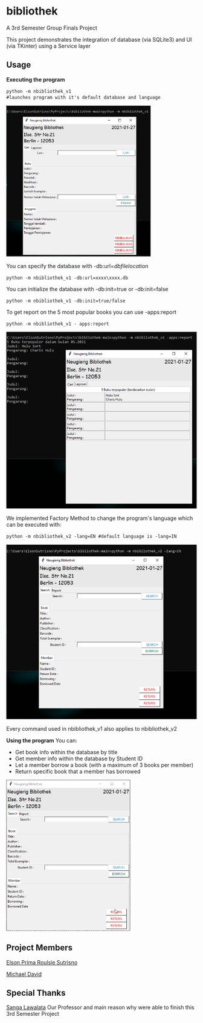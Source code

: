 # bibliothek
 A 3rd Semester Group Finals Project

This project demonstrates the integration of database (via SQLite3) and UI (via TKinter) using a Service layer 

## Usage
 
**Executing the program**
```
python -m nbibliothek_v1 
#launches program with it's default database and language
```

<img src="readme_images/nbibliothek_v1_capture.PNG" height="400">

You can specify the database with -db:url=*dbfilelocation*

```
python -m nbibliothek_v1 -db:url=xxxx\xxxx.db
```
You can initialize the database with -db:init=true or -db:init=false
```
python -m nbibliothek_v1 -db:init=true/false
```
To get report on the 5 most popular books you can use -apps:report
```
python -m nbibliothek_v1 - apps:report
```
<img src="readme_images/nbibliothek_v1_with_report_capture.PNG">


We implemented Factory Method to change the program's language which can be executed with:

```
python -m nbibliothek_v2 -lang=EN #default language is -lang=IN
```
<img src="readme_images/nbibliothek_v2_capture.PNG">

Every command used in nbibliothek_v1 also applies to nbibliothek_v2

**Using the program**
You can:
* Get book info within the database by title
* Get member info within the database by Student ID
* Let a  member borrow a book (with a maximum of 3 books per member)
* Return specific book that a member has borrowed

<img src="readme_images/inserting_data.gif" height="400">



## Project Members
[Elson Prima Roulsie Sutrisno](https://github.com/esutrisno94) 

[Michael David](https://github.com/maikdi/)

## Special Thanks
[Sanga Lawalata](https://github.com/slawalata) Our Professor and main reason why were able to finish this 3rd Semester Project

